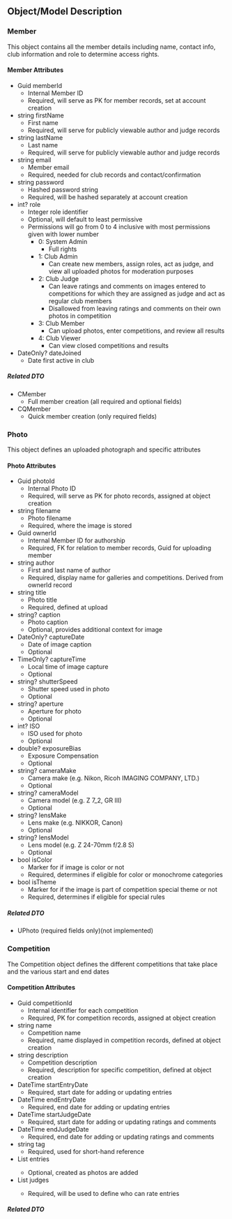 ## Object/Model Description
### Member
This object contains all the member details including name, contact info, club information and role to determine access rights.
#### Member Attributes
- Guid memberId
    - Internal Member ID
    - Required, will serve as PK for member records, set at account creation
- string firstName
    - First name
    - Required, will serve for publicly viewable author and judge records
- string lastName
    - Last name
    - Required, will serve for publicly viewable author and judge records
- string email
    - Member email
    - Required, needed for club records and contact/confirmation
- string password
    - Hashed password string
    - Required, will be hashed separately at account creation
- int? role
    - Integer role identifier
    - Optional, will default to least permissive
    - Permissions will go from 0 to 4 inclusive with most permissions given with lower number
        - 0: System Admin
            - Full rights
        - 1: Club Admin
            - Can create new members, assign roles, act as judge, and view all uploaded photos for moderation purposes
        - 2: Club Judge
            - Can leave ratings and comments on images entered to competitions for which they are assigned as judge and act as regular club members
            - Disallowed from leaving ratings and comments on their own photos in competition
        - 3: Club Member
            - Can upload photos, enter competitions, and review all results
        - 4: Club Viewer
            - Can view closed competitions and results
- DateOnly? dateJoined
    - Date first active in club

##### Related DTO
- CMember
    - Full member creation (all required and optional fields)
- CQMember
    - Quick member creation (only required fields)

### Photo
This object defines an uploaded photograph and specific attributes
#### Photo Attributes
- Guid photoId
    - Internal Photo ID
    - Required, will serve as PK for photo records, assigned at object creation
- string filename
    - Photo filename
    - Required, where the image is stored
- Guid ownerId
    - Internal Member ID for authorship
    - Required, FK for relation to member records, Guid for uploading member
- string author
    - First and last name of author
    - Required, display name for galleries and competitions. Derived from ownerId record
- string title
    - Photo title
    - Required, defined at upload
- string? caption
    - Photo caption
    - Optional, provides additional context for image
- DateOnly? captureDate
    - Date of image caption
    - Optional
- TimeOnly? captureTime
    - Local time of image capture
    - Optional
- string? shutterSpeed
    - Shutter speed used in photo
    - Optional
- string? aperture
    - Aperture for photo
    - Optional
- int? ISO
    - ISO used for photo
    - Optional
- double? exposureBias
    - Exposure Compensation
    - Optional
- string? cameraMake
    - Camera make (e.g. Nikon, Ricoh IMAGING COMPANY, LTD.)
    - Optional
- string? cameraModel
    - Camera model (e.g. Z 7_2, GR III)
    - Optional
- string? lensMake
    - Lens make (e.g. NIKKOR, Canon)
    - Optional
- string? lensModel
    - Lens model (e.g. Z 24-70mm f/2.8 S)
    - Optional
- bool isColor
    - Marker for if image is color or not
    - Required, determines if eligible for color or monochrome categories
- bool isTheme
    - Marker for if the image is part of competition special theme or not
    - Required, determines if eligible for special rules
##### Related DTO
- UPhoto (required fields only)(not implemented)

### Competition
The Competition object defines the different competitions that take place and the various start and end dates
#### Competition Attributes
- Guid competitionId
    - Internal identifier for each competition
    - Required, PK for competition records, assigned at object creation
- string name
    - Competition name
    - Required, name displayed in competition records, defined at object creation
- string description
    - Competition description
    - Required, description for specific competition, defined at object creation
- DateTime startEntryDate
    - Required, start date for adding or updating entries
- DateTime endEntryDate
    - Required, end date for adding or updating entries
- DateTime startJudgeDate
    - Required, start date for adding or updating ratings and comments
- DateTime endJudgeDate
    - Required, end date for adding or updating ratings and comments
- string tag
    - Required, used for short-hand reference
- List<Photo> entries
    - Optional, created as photos are added
- List<Member> judges
    - Required, will be used to define who can rate entries
##### Related DTO